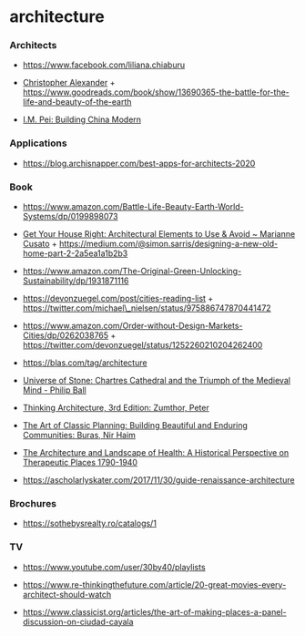 architecture
============

### Architects

-   https://www.facebook.com/liliana.chiaburu

<!-- -->

-   [Christopher Alexander](http://www.patternlanguage.com/ca/ca.html) + https://www.goodreads.com/book/show/13690365-the-battle-for-the-life-and-beauty-of-the-earth

<!-- -->

-   [I.M. Pei: Building China Modern](https://www.brianfunck.com/i-m-pei)

### Applications

-   https://blog.archisnapper.com/best-apps-for-architects-2020

### Book

-   https://www.amazon.com/Battle-Life-Beauty-Earth-World-Systems/dp/0199898073

<!-- -->

-   [Get Your House Right: Architectural Elements to Use & Avoid ~ Marianne Cusato](https://www.amazon.com/Get-Your-House-Right-Architectural/dp/1402791038) + https://medium.com/@simon.sarris/designing-a-new-old-home-part-2-2a5ea1a1b2b3

<!-- -->

-   https://www.amazon.com/The-Original-Green-Unlocking-Sustainability/dp/1931871116

<!-- -->

-   https://devonzuegel.com/post/cities-reading-list + https://twitter.com/michael\_nielsen/status/975886747870441472

<!-- -->

-   https://www.amazon.com/Order-without-Design-Markets-Cities/dp/0262038765 + https://twitter.com/devonzuegel/status/1252260210204262400

<!-- -->

-   https://blas.com/tag/architecture

<!-- -->

-   [Universe of Stone: Chartres Cathedral and the Triumph of the Medieval Mind - Philip Ball](https://www.amazon.co.uk/Universe-Stone-Chartres-Cathedral-Medieval/dp/0099499444)

<!-- -->

-   [Thinking Architecture, 3rd Edition: Zumthor, Peter](https://www.amazon.com/gp/product/3034605854)

<!-- -->

-   [The Art of Classic Planning: Building Beautiful and Enduring Communities: Buras, Nir Haim](https://www.amazon.com/Art-Classic-Planning-Beautiful-Communities/dp/0674919246)

<!-- -->

-   [The Architecture and Landscape of Health: A Historical Perspective on Therapeutic Places 1790-1940](https://www.amazon.com/Architecture-Landscape-Health-Perspective-Architectural/dp/113862537X)

<!-- -->

-   https://ascholarlyskater.com/2017/11/30/guide-renaissance-architecture

### Brochures

-   https://sothebysrealty.ro/catalogs/1

### TV

-   https://www.youtube.com/user/30by40/playlists

<!-- -->

-   https://www.re-thinkingthefuture.com/article/20-great-movies-every-architect-should-watch

<!-- -->

-   https://www.classicist.org/articles/the-art-of-making-places-a-panel-discussion-on-ciudad-cayala
